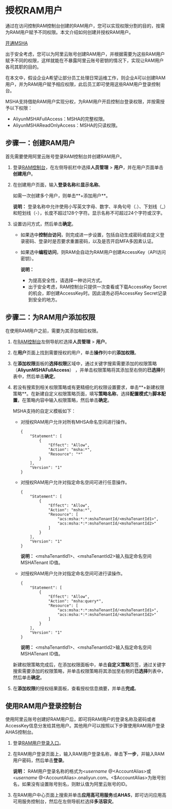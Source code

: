 # 授权RAM用户

通过在访问控制RAM控制台创建的RAM用户，您可以实现权限分割的目的，按需为RAM用户赋予不同权限。本文介绍如何创建并授权RAM用户。

[开通MSHA](/cn.zh-CN/多活容灾/用户指南/开通MSHA.md)

出于安全考虑，您可以为阿里云账号创建RAM用户，并根据需要为这些RAM用户赋予不同的权限，这样就能在不暴露阿里云账号密钥的情况下，实现让RAM用户各司其职的目的。

在本文中，假设企业A希望让部分员工处理日常运维工作，则企业A可以创建RAM用户，并为RAM用户赋予相应权限，此后员工即可使用这些RAM用户登录控制台。

MSHA支持借助RAM用户实现分权，为RAM用户开启控制台登录权限，并按需授予以下权限：

-   AliyunMSHAFullAccess：MSHA的完整权限。
-   AliyunMSHAReadOnlyAccess：MSHA的只读权限。

## 步骤一：创建RAM用户

首先需要使用阿里云账号登录RAM控制台并创建RAM用户。

1.  登录[RAM控制台](http://ram.console.aliyun.com)，在左侧导航栏中选择**人员管理** \> **用户**，并在用户页面单击**创建用户**。

2.  在创建用户页面，输入**登录名称**和**显示名称**。

    如需一次创建多个用户，则单击**+添加用户**。

    **说明：** 登录名称中允许使用小写英文字母、数字、半角句号（.）、下划线（\_）和短划线（-），长度不超过128个字符。显示名称不可超过24个字符或汉字。

3.  设置访问方式，然后单击**确定**。

    -   如果选中**控制台访问**，则完成进一步设置，包括自动生成密码或自定义登录密码、登录时是否要求重置密码，以及是否开启MFA多因素认证。
    -   如果选中**编程访问**，则RAM会自动为RAM用户创建AccessKey（API访问密钥）。

        **说明：**

        -   为提高安全性，请选择一种访问方式。
        -   出于安全考虑，RAM控制台只提供一次查看或下载AccessKey Secret的机会，即创建AccessKey时。因此请务必将AccessKey Secret记录到安全的地方。

## 步骤二：为RAM用户添加权限

在使用RAM用户之前，需要为其添加相应权限。

1.  在[RAM控制台](http://ram.console.aliyun.com)左侧导航栏选择**人员管理** \> **用户**。

2.  在**用户**页面上找到需要授权的用户，单击**操作**列中的**添加权限**。

3.  在**添加权限**面板的**选择权限**区域中，通过关键字搜索需要添加的权限策略（**AliyunMSHAFullAccess**） ，并单击权限策略将其添加至右侧的**已选择**列表中，然后单击**确定**。

4.  若没有搜索到相关权限策略或有更精细化的权限设置要求，单击**+新建权限策略**。在新建自定义权限策略页面，填写**策略名称**，选择**配置模式**为**脚本配置**，在策略内容中输入权限策略，然后单击**确定**。

    MSHA支持的自定义模板如下：

    -   对授权RAM用户允许对所有MHSA命名空间进行操作。

        ```
        {
            "Statement": [
                {
                    "Effect": "Allow",
                    "Action": "msha:*",
                    "Resource": "*"
                }
            ],
            "Version": "1"
        }
        ```

    -   对授权RAM用户允许对指定命名空间可进行任意操作。

        ```
        {
            "Statement": [
                {
                    "Effect": "Allow",
                    "Action": "msha:*",
                    "Resource": [
                        "acs:msha:*:*:mshaTenantId/<mshaTenantId1>",
                        "acs:msha:*:*:mshaTenantId/<mshaTenantId2>"
                    ]
                }
            ],
            "Version": "1"
        }
        ```

        **说明：** <mshaTenantId1\>、<mshaTenantId2\>输入指定命名空间MSHATenant ID值。

    -   对授权RAM用户允许对指定命名空间可进行读操作。

        ```
        {
            "Statement": [
                {
                    "Effect": "Allow",
                    "Action": "msha:query*",
                    "Resource": [
                        "acs:msha:*:*:mshaTenantId/<mshaTenantId1>",
                        "acs:msha:*:*:mshaTenantId/<mshaTenantId2>"
                    ]
                }
            ],
            "Version": "1"
        }
        ```

        **说明：** <mshaTenantId1\>、<mshaTenantId2\>输入指定命名空间MSHATenant ID值。

    新建权限策略完成后，在添加权限面板中，单击**自定义策略**页签，通过关键字搜索需要添加的权限策略，并单击权限策略将其添加至右侧的**已选择**列表中，然后单击**确定**。

5.  在**添加权限**的授权结果面板，查看授权信息摘要，并单击**完成**。


## 使用RAM用户登录控制台

使用阿里云账号创建好RAM用户后，即可将RAM用户的登录名称及密码或者AccessKey信息分发给其他用户。其他用户可以按照以下步骤使用RAM用户登录AHAS控制台。

1.  登录[RAM用户登录入口](https://signin.aliyun.com/login.htm)。

2.  在RAM用户登录页面上，输入RAM用户登录名称，单击**下一步**，并输入RAM用户密码，然后单击**登录**。

    **说明：** RAM用户登录名称的格式为<$username\>@<$AccountAlias\>或<$username\>@<$AccountAlias\>.onaliyun.com。<$AccountAlias\>为账号别名，如果没有设置账号别名，则默认值为阿里云账号的ID。

3.  在RAM用户中心页面上搜索并单击**应用高可用服务**或**AHAS**，即可访问应用高可用服务控制台，然后在左侧导航栏选择**多活容灾**。


